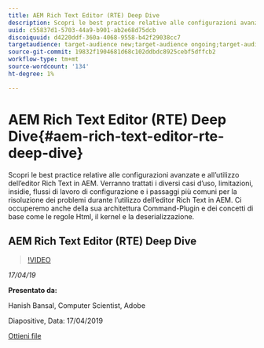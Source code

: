 ```yaml
---
title: AEM Rich Text Editor (RTE) Deep Dive
description: Scopri le best practice relative alle configurazioni avanzate e all’utilizzo dell’editor Rich Text in AEM. Verranno trattati i diversi casi d’uso, limitazioni, insidie, flussi di lavoro di configurazione e i passaggi più comuni per la risoluzione dei problemi durante l’utilizzo dell’editor Rich Text in AEM. Ci occuperemo anche della sua architettura Command-Plugin e dei concetti di base come le regole Html, il kernel e la deserializzazione.
uuid: c55837d1-5703-44a9-b901-ab2e68d75dcb
discoiquuid: d4220ddf-360a-4068-9558-b42f29038cc7
targetaudience: target-audience new;target-audience ongoing;target-audience upgrader
source-git-commit: 19832f1904681d68c102ddbdc8925cebf5dffcb2
workflow-type: tm+mt
source-wordcount: '134'
ht-degree: 1%

---
```



# AEM Rich Text Editor (RTE) Deep Dive{#aem-rich-text-editor-rte-deep-dive}

Scopri le best practice relative alle configurazioni avanzate e all’utilizzo dell’editor Rich Text in AEM. Verranno trattati i diversi casi d’uso, limitazioni, insidie, flussi di lavoro di configurazione e i passaggi più comuni per la risoluzione dei problemi durante l’utilizzo dell’editor Rich Text in AEM. Ci occuperemo anche della sua architettura Command-Plugin e dei concetti di base come le regole Html, il kernel e la deserializzazione.

## AEM Rich Text Editor (RTE) Deep Dive

>[!VIDEO](https://video.tv.adobe.com/v/27087/?quality=9)

*17/04/19*

**Presentato da:**

Hanish Bansal, Computer Scientist, Adobe

Diapositive, Data: 17/04/2019

[Ottieni file](assets/aem-gems-aem-rte-04172019.pdf)
